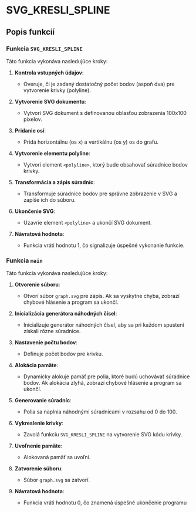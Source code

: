 # SVG_KRESLI_SPLINE

## Popis funkcií

### Funkcia `SVG_KRESLI_SPLINE`

Táto funkcia vykonáva nasledujúce kroky:

1. **Kontrola vstupných údajov**:
    - Overuje, či je zadaný dostatočný počet bodov (aspoň dva) pre vytvorenie krivky (polyline).

2. **Vytvorenie SVG dokumentu**:
    - Vytvorí SVG dokument s definovanou oblasťou zobrazenia 100x100 pixelov.

3. **Pridanie osí**:
    - Pridá horizontálnu (os x) a vertikálnu (os y) os do grafu.

4. **Vytvorenie elementu polyline**:
    - Vytvorí element `<polyline>`, ktorý bude obsahovať súradnice bodov krivky.

5. **Transformácia a zápis súradníc**:
    - Transformuje súradnice bodov pre správne zobrazenie v SVG a zapíše ich do súboru.

6. **Ukončenie SVG**:
    - Uzavrie element `<polyline>` a ukončí SVG dokument.

7. **Návratová hodnota**:
    - Funkcia vráti hodnotu 1, čo signalizuje úspešné vykonanie funkcie.

### Funkcia `main`

Táto funkcia vykonáva nasledujúce kroky:

1. **Otvorenie súboru**:
    - Otvorí súbor `graph.svg` pre zápis. Ak sa vyskytne chyba, zobrazí chybové hlásenie a program sa ukončí.

2. **Inicializácia generátora náhodných čísel**:
    - Inicializuje generátor náhodných čísel, aby sa pri každom spustení získali rôzne súradnice.

3. **Nastavenie počtu bodov**:
    - Definuje počet bodov pre krivku.

4. **Alokácia pamäte**:
    - Dynamicky alokuje pamäť pre polia, ktoré budú uchovávať súradnice bodov. Ak alokácia zlyhá, zobrazí chybové hlásenie a program sa ukončí.

5. **Generovanie súradníc**:
    - Polia sa naplnia náhodnými súradnicami v rozsahu od 0 do 100.

6. **Vykreslenie krivky**:
    - Zavolá funkciu `SVG_KRESLI_SPLINE` na vytvorenie SVG kódu krivky.

7. **Uvoľnenie pamäte**:
    - Alokovaná pamäť sa uvoľní.

8. **Zatvorenie súboru**:
    - Súbor `graph.svg` sa zatvorí.

9. **Návratová hodnota**:
    - Funkcia vráti hodnotu 0, čo znamená úspešné ukončenie programu

